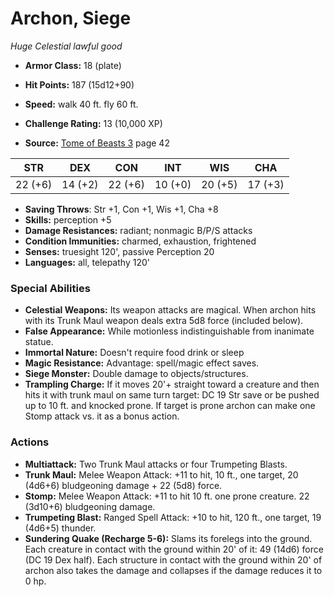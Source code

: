 # Archon, Siege

*Huge* *Celestial* *lawful good*

- **Armor Class:** 18 (plate)
- **Hit Points:** 187 (15d12+90)
- **Speed:** walk 40 ft. fly 60 ft.

- **Challenge Rating:** 13 (10,000 XP)
- **Source:** [Tome of Beasts 3](https://koboldpress.com/kpstore/product/tome-of-beasts-3-for-5th-edition/) page 42

| STR | DEX | CON | INT | WIS | CHA |
| --- | --- | --- | --- | --- | --- |
| 22 (+6) | 14 (+2) | 22 (+6) | 10 (+0) | 20 (+5) | 17 (+3) |

- **Saving Throws**: Str +1, Con +1, Wis +1, Cha +8
- **Skills:** perception +5
- **Damage Resistances:** radiant; nonmagic B/P/S attacks
- **Condition Immunities:** charmed, exhaustion, frightened
- **Senses:** truesight 120', passive Perception 20
- **Languages:** all, telepathy 120'

### Special Abilities

- **Celestial Weapons:** Its weapon attacks are magical. When archon hits with its Trunk Maul weapon deals extra 5d8 force (included below).
- **False Appearance:** While motionless indistinguishable from inanimate statue.
- **Immortal Nature:** Doesn't require food drink or sleep
- **Magic Resistance:** Advantage: spell/magic effect saves.
- **Siege Monster:** Double damage to objects/structures.
- **Trampling Charge:** If it moves 20'+ straight toward a creature and then hits it with trunk maul on same turn target: DC 19 Str save or be pushed up to 10 ft. and knocked prone. If target is prone archon can make one Stomp attack vs. it as a bonus action.

### Actions

- **Multiattack:** Two Trunk Maul attacks or four Trumpeting Blasts.
- **Trunk Maul:** Melee Weapon Attack: +11 to hit, 10 ft., one target, 20 (4d6+6) bludgeoning damage + 22 (5d8) force.
- **Stomp:** Melee Weapon Attack: +11 to hit 10 ft. one prone creature. 22 (3d10+6) bludgeoning damage.
- **Trumpeting Blast:** Ranged Spell Attack: +10 to hit, 120 ft., one target, 19 (4d6+5) thunder.
- **Sundering Quake (Recharge 5-6):** Slams its forelegs into the ground. Each creature in contact with the ground within 20' of it: 49 (14d6) force (DC 19 Dex half). Each structure in contact with the ground within 20' of archon also takes the damage and collapses if the damage reduces it to 0 hp.


